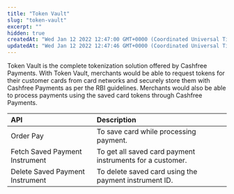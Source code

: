```yaml
---
title: "Token Vault"
slug: "token-vault"
excerpt: ""
hidden: true
createdAt: "Wed Jan 12 2022 12:47:00 GMT+0000 (Coordinated Universal Time)"
updatedAt: "Wed Jan 12 2022 12:47:46 GMT+0000 (Coordinated Universal Time)"
---
```

Token Vault is the complete tokenization solution offered by Cashfree Payments. With Token Vault, merchants would be able to request tokens for their customer cards from card networks and securely store them with Cashfree Payments as per the RBI guidelines. Merchants would also be able to process payments using the saved card tokens through Cashfree Payments.

| API                             | Description                                               |
| :------------------------------ | :-------------------------------------------------------- |
| Order Pay                       | To save card while processing payment.                    |
| Fetch Saved Payment Instrument  | To get all saved card payment instruments for a customer. |
| Delete Saved Payment Instrument | To delete saved card using the payment instrument ID.     |

